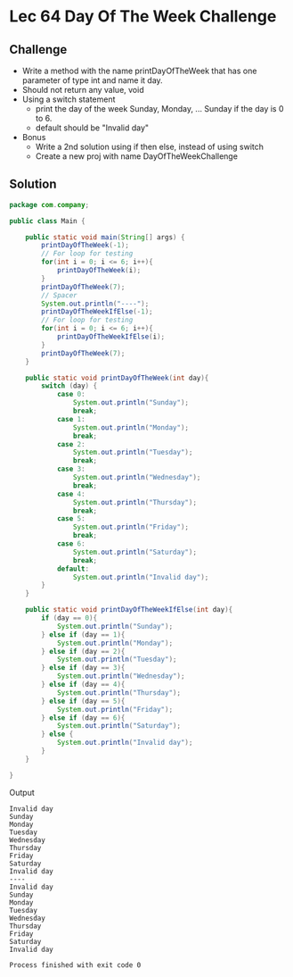 # Lec 64 Day Of The Week Challenge

## Challenge
* Write a method with the name printDayOfTheWeek that has one parameter of type int and name it day.
* Should not return any value, void
* Using a switch statement
  * print the day of the week Sunday, Monday, ... Sunday if the day is 0 to 6.
  * default should be "Invalid day"
* Bonus
  * Write a 2nd solution using if then else, instead of using switch
  * Create a new proj with name DayOfTheWeekChallenge

## Solution

```java
package com.company;

public class Main {

    public static void main(String[] args) {
        printDayOfTheWeek(-1);
        // For loop for testing
        for(int i = 0; i <= 6; i++){
            printDayOfTheWeek(i);
        }
        printDayOfTheWeek(7);
        // Spacer
        System.out.println("----");
        printDayOfTheWeekIfElse(-1);
        // For loop for testing
        for(int i = 0; i <= 6; i++){
            printDayOfTheWeekIfElse(i);
        }
        printDayOfTheWeek(7);
    }

    public static void printDayOfTheWeek(int day){
        switch (day) {
            case 0:
                System.out.println("Sunday");
                break;
            case 1:
                System.out.println("Monday");
                break;
            case 2:
                System.out.println("Tuesday");
                break;
            case 3:
                System.out.println("Wednesday");
                break;
            case 4:
                System.out.println("Thursday");
                break;
            case 5:
                System.out.println("Friday");
                break;
            case 6:
                System.out.println("Saturday");
                break;
            default:
                System.out.println("Invalid day");
        }
    }

    public static void printDayOfTheWeekIfElse(int day){
        if (day == 0){
            System.out.println("Sunday");
        } else if (day == 1){
            System.out.println("Monday");
        } else if (day == 2){
            System.out.println("Tuesday");
        } else if (day == 3){
            System.out.println("Wednesday");
        } else if (day == 4){
            System.out.println("Thursday");
        } else if (day == 5){
            System.out.println("Friday");
        } else if (day == 6){
            System.out.println("Saturday");
        } else {
            System.out.println("Invalid day");
        }
    }

}
```
Output
```
Invalid day
Sunday
Monday
Tuesday
Wednesday
Thursday
Friday
Saturday
Invalid day
----
Invalid day
Sunday
Monday
Tuesday
Wednesday
Thursday
Friday
Saturday
Invalid day

Process finished with exit code 0

```
